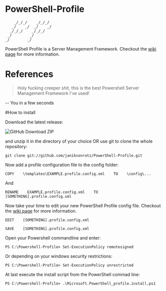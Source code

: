 PowerShell-Profile
==================

	    _/_/_/    _/_/_/  
	   _/    _/  _/    _/ 
	  _/_/_/    _/_/_/    
	 _/        _/         
	_/        _/          

PowerShell Profile is a Server Management Framework.
Checkout the [wiki page](https://github.com/janikvonrotz/PowerShell-Profile/wiki) for more information.

# References

> Holy fucking creeper shit, this is the best Powershell Server Management Framework I've used!

-- You in a few seconds

#How to install

Download the latest release:

![GitHub Download ZIP](https://raw.github.com/janikvonrotz/PowerShell-Profile/master/doc/GitHub%20Download%20ZIP.png)

and unzip it in the directory of your choice OR use git to clone the whole repository:

	git clone git://github.com/janikvonrotz/PowerShell-Profile.git

Now add a profile configuration file to the config folder:

	COPY    \templates\EXAMPLE.profile.config.xml    TO    \config\... 
	
And
	
	RENAME    EXAMPLE.profile.config.xml    TO    [SOMETHING].profile.config.xml

Now take your time to edit your new PowerShell Profile config file.
Checkout the [wiki page](https://github.com/janikvonrotz/PowerShell-Profile/wiki#custom-features) for more information.

	EDIT    [SOMETHING].profile.config.xml

	SAVE    [SOMETHING].profile.config.xml
	
Open your Powershell commandline and enter:

	PS C:\Powershell-Profile> Set-ExecutionPolicy remotesigned
	
Or depending on your windows security restrictions:
	
	PS C:\Powershell-Profile> Set-ExecutionPolicy unrestricted

At last execute the install script from the PowerShell commad line:

	PS C:\Powershell-Profile> .\Microsoft.PowerShell_profile.install.ps1
